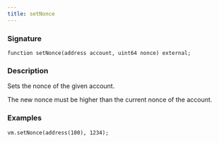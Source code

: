 ```yaml
---
title: setNonce
---
```


### Signature

```solidity
function setNonce(address account, uint64 nonce) external;
```

### Description

Sets the nonce of the given account.

The new nonce must be higher than the current nonce of the account.

### Examples

```solidity
vm.setNonce(address(100), 1234);
```

